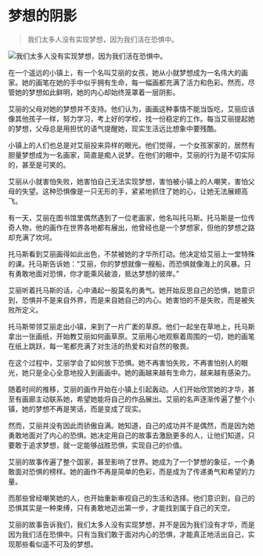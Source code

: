 # 梦想的阴影

> 我们太多人没有实现梦想，因为我们活在恐惧中。

![我们太多人没有实现梦想，因为我们活在恐惧中。](/images/44429653d7e546aa8ddbeae9786b7592.jpg)


在一个遥远的小镇上，有一个名叫艾丽的女孩，她从小就梦想成为一名伟大的画家。她的画笔在她的手中似乎拥有生命，每一幅画都充满了活力和色彩。然而，尽管她的梦想如此鲜明，她的内心却始终笼罩着一层阴影。

艾丽的父母对她的梦想并不支持。他们认为，画画这种事情不能当饭吃，艾丽应该像其他孩子一样，努力学习，考上好的学校，找一份稳定的工作。每当艾丽提起她的梦想，父母总是用担忧的语气提醒她，现实生活远比想象中要残酷。

小镇上的人们也总是对艾丽投来异样的眼光。他们觉得，一个女孩家家的，居然有胆量梦想成为一名画家，简直是痴人说梦。在他们的眼中，艾丽的行为是不切实际的，甚至是可笑的。

艾丽从小就害怕失败，她害怕自己无法实现梦想，害怕被小镇上的人嘲笑，害怕父母的失望。这种恐惧像是一只无形的手，紧紧地抓住了她的心，让她无法展翅高飞。

有一天，艾丽在图书馆里偶然遇到了一位老画家，他名叫托马斯。托马斯是一位传奇人物，他的画作在世界各地都有展出，他曾经也是一个梦想家，但他的梦想之路却充满了坎坷。

托马斯看到艾丽画得如此出色，不禁被她的才华所打动。他决定给艾丽上一堂特殊的课。托马斯告诉她：“艾丽，你的梦想就像一艘船，而恐惧就像海上的风暴。只有勇敢地面对恐惧，你才能乘风破浪，抵达梦想的彼岸。”

艾丽听着托马斯的话，心中涌起一股莫名的勇气。她开始反思自己的恐惧，她意识到，恐惧并不是来自外界，而是来自她自己的内心。她害怕的不是失败，而是被失败所定义。

托马斯带领艾丽走出小镇，来到了一片广袤的草原。他们一起坐在草地上，托马斯拿出一张画纸，开始教艾丽如何画草原。艾丽用心地观察着周围的一切，她的画笔在纸上跳跃，每一笔都充满了对生活的热爱和对自然的敬畏。

在这个过程中，艾丽学会了如何放下恐惧。她不再害怕失败，不再害怕别人的眼光，她只是全心全意地投入到画画中。她的画越来越有生命力，越来越有感染力。

随着时间的推移，艾丽的画作开始在小镇上引起轰动。人们开始欣赏她的才华，甚至有画廊主动联系她，希望她能将自己的作品展出。艾丽的名声逐渐传遍了整个小镇，她的梦想不再是笑话，而是变成了现实。

然而，艾丽并没有因此而骄傲自满。她知道，自己的成功并不是偶然，而是因为她勇敢地面对了内心的恐惧。她决定用自己的故事去激励更多的人，让他们知道，只要敢于追求梦想，就一定能够战胜恐惧，实现自己的价值。

艾丽的故事传遍了整个国家，甚至影响了世界。她成为了一个梦想的象征，一个勇敢面对恐惧的榜样。她的画作不再是简单的色彩，而是成为了传递勇气和希望的力量。

而那些曾经嘲笑她的人，也开始重新审视自己的生活和选择。他们意识到，自己的恐惧其实是一种束缚，只有勇敢地迈出第一步，才能找到属于自己的天空。

艾丽的故事告诉我们，我们太多人没有实现梦想，并不是因为我们没有才华，而是因为我们活在恐惧中。只有当我们敢于面对内心的恐惧，才能真正地活出自己，实现那些看似遥不可及的梦想。